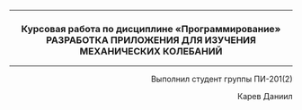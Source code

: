 
---
<h3  align="center">Курсовая работа по дисциплине «Программирование»<br> РАЗРАБОТКА ПРИЛОЖЕНИЯ ДЛЯ ИЗУЧЕНИЯ МЕХАНИЧЕСКИХ КОЛЕБАНИЙ</h3>

---
<p  align="right">Выполнил студент группы ПИ-201(2)  </p>
<p  align="right">Карев Даниил   </p>
